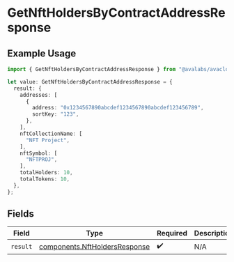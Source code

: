 # GetNftHoldersByContractAddressResponse

## Example Usage

```typescript
import { GetNftHoldersByContractAddressResponse } from "@avalabs/avacloud-sdk/models/operations";

let value: GetNftHoldersByContractAddressResponse = {
  result: {
    addresses: [
      {
        address: "0x1234567890abcdef1234567890abcdef123456789",
        sortKey: "123",
      },
    ],
    nftCollectionName: [
      "NFT Project",
    ],
    nftSymbol: [
      "NFTPROJ",
    ],
    totalHolders: 10,
    totalTokens: 10,
  },
};
```

## Fields

| Field                                                                          | Type                                                                           | Required                                                                       | Description                                                                    |
| ------------------------------------------------------------------------------ | ------------------------------------------------------------------------------ | ------------------------------------------------------------------------------ | ------------------------------------------------------------------------------ |
| `result`                                                                       | [components.NftHoldersResponse](../../models/components/nftholdersresponse.md) | :heavy_check_mark:                                                             | N/A                                                                            |